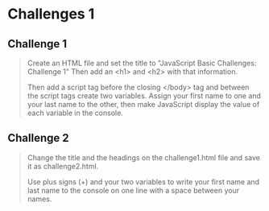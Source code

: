 # Challenges 1

## Challenge 1

>Create an HTML file and set the title to "JavaScript Basic Challenges: Challenge 1" Then add an \<h1\> and \<h2\> with that information. 
>
>Then add a script tag before the closing \</body\> tag and between the script tags create two variables. Assign your first name to one and your last name to the other, then make JavaScript display the value of each variable in the console. 

## Challenge 2

>Change the title and the headings on the challenge1.html file and save it as challenge2.html.
>
>Use plus signs (+) and your two variables to write your first name and last name to the console on one line with a space between your names.
